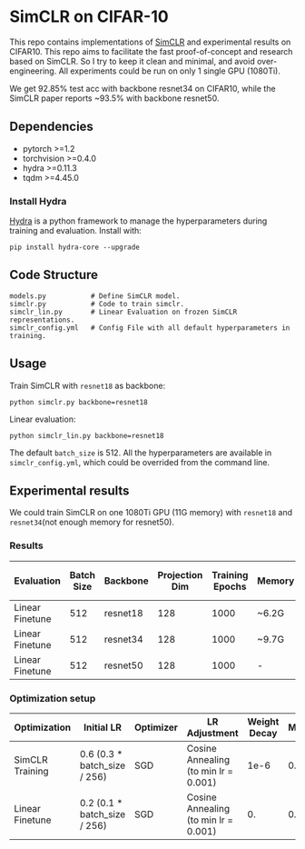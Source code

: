# SimCLR on CIFAR-10 
This repo contains implementations of [SimCLR](https://arxiv.org/abs/2002.05709) and experimental results on CIFAR10.
  This repo aims to facilitate the fast proof-of-concept and research based on
SimCLR. So I try to keep it clean and minimal, and avoid over-engineering. All experiments could be run on only 1 single GPU (1080Ti).
 
We get 92.85% test acc with backbone resnet34 on CIFAR10, while the SimCLR paper reports ~93.5% with backbone resnet50.

## Dependencies
* pytorch >=1.2
* torchvision >=0.4.0
* hydra >=0.11.3
* tqdm >=4.45.0

### Install Hydra
[Hydra](https://hydra.cc/docs/next/intro/#installation) is a python framework to manage the hyperparameters during
 training and evaluation. Install with:
 
 ``pip install hydra-core --upgrade``

## Code Structure
```pydocstring
models.py           # Define SimCLR model.
simclr.py           # Code to train simclr.
simclr_lin.py       # Linear Evaluation on frozen SimCLR representations.
simclr_config.yml   # Config File with all default hyperparameters in training.
```

## Usage

Train SimCLR with  ``resnet18`` as backbone:

``python simclr.py backbone=resnet18``

Linear evaluation:

``python simclr_lin.py backbone=resnet18``

The default ``batch_size`` is 512. All the hyperparameters are available in ``simclr_config.yml``,
 which could be overrided from the command line.

## Experimental results

We could train SimCLR on one 1080Ti GPU (11G memory) with ``resnet18`` and ``resnet34``(not enough
memory for resnet50).

### Results
|Evaluation| Batch Size| Backbone |Projection Dim|Training Epochs| Memory | Training Time /Epoch | Test Acc|Test Acc in Paper|
|----|----|----|-----|----|----|----|---|----|
|Linear Finetune|512|resnet18|128|1000| ~6.2G| 38s|92.06%|[~91%](https://github.com/google-research/simclr)|
|Linear Finetune|512|resnet34|128|1000| ~9.7G| 64s|92.85%|-|
|Linear Finetune|512|resnet50|128|1000| -| -|-|~93.5%|

### Optimization setup
|Optimization|Initial LR|Optimizer|LR Adjustment|Weight Decay|Momentum|Temperature|
|----|----|----|----|----|----|----|
|SimCLR Training|0.6 (0.3 * batch_size / 256)|SGD|Cosine Annealing (to min lr = 0.001)|1e-6|0.9|0.5|
|Linear Finetune|0.2 (0.1 * batch_size / 256)|SGD|Cosine Annealing (to min lr = 0.001)|0.|0.9|-|

